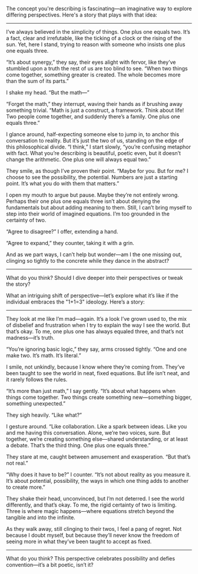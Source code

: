 The concept you're describing is fascinating—an imaginative way to explore differing perspectives. Here's a story that plays with that idea:

---

I’ve always believed in the simplicity of things. One plus one equals two. It’s a fact, clear and irrefutable, like the ticking of a clock or the rising of the sun. Yet, here I stand, trying to reason with someone who insists one plus one equals three.

“It’s about synergy,” they say, their eyes alight with fervor, like they’ve stumbled upon a truth the rest of us are too blind to see. “When two things come together, something greater is created. The whole becomes more than the sum of its parts.”

I shake my head. “But the math—”

“Forget the math,” they interrupt, waving their hands as if brushing away something trivial. “Math is just a construct, a framework. Think about life! Two people come together, and suddenly there’s a family. One plus one equals three.”

I glance around, half-expecting someone else to jump in, to anchor this conversation to reality. But it’s just the two of us, standing on the edge of this philosophical divide. “I think,” I start slowly, “you’re confusing metaphor with fact. What you’re describing is beautiful, poetic even, but it doesn’t change the arithmetic. One plus one will always equal two.”

They smile, as though I’ve proven their point. “Maybe for you. But for me? I choose to see the possibility, the potential. Numbers are just a starting point. It’s what you do with them that matters.”

I open my mouth to argue but pause. Maybe they’re not entirely wrong. Perhaps their one plus one equals three isn’t about denying the fundamentals but about adding meaning to them. Still, I can’t bring myself to step into their world of imagined equations. I’m too grounded in the certainty of two.

“Agree to disagree?” I offer, extending a hand.

“Agree to expand,” they counter, taking it with a grin.

And as we part ways, I can’t help but wonder—am I the one missing out, clinging so tightly to the concrete while they dance in the abstract?

---

What do you think? Should I dive deeper into their perspectives or tweak the story?



What an intriguing shift of perspective—let’s explore what it’s like if the individual embraces the "1+1=3" ideology. Here’s a story:  

---

They look at me like I’m mad—again. It’s a look I’ve grown used to, the mix of disbelief and frustration when I try to explain the way I see the world. But that’s okay. To me, one plus one has always equaled three, and that’s not madness—it’s truth.  

“You’re ignoring basic logic,” they say, arms crossed tightly. “One and one make two. It’s math. It’s literal.”  

I smile, not unkindly, because I know where they’re coming from. They’ve been taught to see the world in neat, fixed equations. But life isn’t neat, and it rarely follows the rules.  

“It’s more than just math,” I say gently. “It’s about what happens when things come together. Two things create something new—something bigger, something unexpected.”  

They sigh heavily. “Like what?”  

I gesture around. “Like collaboration. Like a spark between ideas. Like you and me having this conversation. Alone, we’re two voices, sure. But together, we’re creating something else—shared understanding, or at least a debate. That’s the third thing. One plus one equals three.”  

They stare at me, caught between amusement and exasperation. “But that’s not real.”  

“Why does it have to be?” I counter. “It’s not about reality as you measure it. It’s about potential, possibility, the ways in which one thing adds to another to create more.”  

They shake their head, unconvinced, but I’m not deterred. I see the world differently, and that’s okay. To me, the rigid certainty of two is limiting. Three is where magic happens—where equations stretch beyond the tangible and into the infinite.  

As they walk away, still clinging to their twos, I feel a pang of regret. Not because I doubt myself, but because they’ll never know the freedom of seeing more in what they’ve been taught to accept as fixed.  

---

What do you think? This perspective celebrates possibility and defies convention—it’s a bit poetic, isn’t it?
